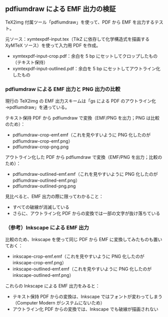 ## pdfiumdraw による EMF 出力の検証

TeX2img 付属ツール「pdfiumdraw」を使って、PDF から EMF を出力するテスト。

元ソース：xymtexpdf-input.tex（TikZ に依存して化学構造式を描画する XyMTeX ソース）を使って入力用 PDF を作成。
- xymtexpdf-input-crop.pdf：余白を 5 bp にセットしてクロップしたもの（テキスト保持）
- xymtexpdf-input-outlined.pdf：余白を 5 bp にセットしてアウトライン化したもの

### pdfiumdraw による EMF 出力と PNG 出力の比較

現行の TeX2img の EMF 出力スキームは「gs による PDF のアウトライン化→pdfiumdraw」を通っている。

テキスト保持 PDF から pdfiumdraw で変換（EMF/PNG を出力；PNG は比較のため）：
- pdfiumdraw-crop-emf.emf（これを見やすいように PNG 化したのが pdfiumdraw-crop-emf.png）
- pdfiumdraw-crop-png.png

アウトライン化した PDF から pdfiumdraw で変換（EMF/PNG を出力；比較のため）：
- pdfiumdraw-outlined-emf.emf（これを見やすいように PNG 化したのが pdfiumdraw-outlined-emf.png）
- pdfiumdraw-outlined-png.png

見比べると、EMF 出力の際に限ってわかること：
- すべての破線が消滅している
- さらに、アウトライン化 PDF からの変換では一部の文字が抜け落ちている

### （参考）Inkscape による EMF 出力

比較のため、Inkscape を使って同じ PDF から EMF に変換してみたものも置いておく：
- inkscape-crop-emf.emf（これを見やすいように PNG 化したのが inkscape-crop-emf.png）
- inkscape-outlined-emf.emf（これを見やすいように PNG 化したのが inkscape-outlined-emf.png）

これらの Inkscape による EMF 出力をみると：
- テキスト保持 PDF からの変換は、Inkscape ではフォントが変わってしまう（Computer Modern がシステムにないため）
- アウトライン化 PDF からの変換では、Inkscape でも破線が描画されない
